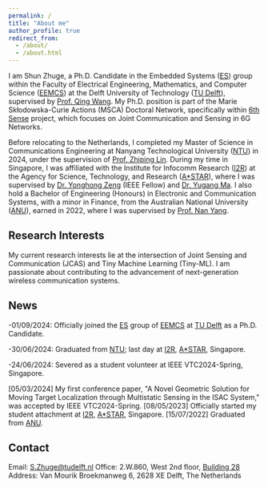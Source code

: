 ```yaml
---
permalink: /
title: "About me"
author_profile: true
redirect_from: 
  - /about/
  - /about.html
---
```


I am Shun Zhuge, a Ph.D. Candidate in the Embedded Systems ([ES](https://www.tudelft.nl/ewi/over-de-faculteit/afdelingen/software-technology/embedded-systems)) group within the Faculty of Electrical Engineering, Mathematics, and Computer Science ([EEMCS](https://www.tudelft.nl/en/eemcs)) at the Delft University of Technology ([TU Delft](https://www.tudelft.nl/en/)), supervised by [Prof. Qing Wang](https://www.st.ewi.tudelft.nl/qing/). My Ph.D. position is part of the Marie Skłodowska-Curie Actions (MSCA) Doctoral Network, specifically within [6th Sense](https://dn6sense.eu/) project, which focuses on Joint Communication and Sensing in 6G Networks. 

Before relocating to the Netherlands, I completed my Master of Science in Communications Engineering at Nanyang Technological University ([NTU](https://www.ntu.edu.sg/)) in 2024, under the supervision of [Prof. Zhiping Lin](https://personal.ntu.edu.sg/ezplin/). During my time in Singapore, I was affiliated with the Institute for Infocomm Research ([I2R](https://www.a-star.edu.sg/i2r)) at the Agency for Science, Technology, and Research ([A*STAR](https://www.a-star.edu.sg/)), where I was supervised by [Dr. Yonghong Zeng](https://www.linkedin.com/in/yonghong-zeng-0870b63b/?originalSubdomain=sg) (IEEE Fellow) and [Dr. Yugang Ma](https://www.linkedin.com/in/yugang-ma-390b0363/?originalSubdomain=sg). I also hold a Bachelor of Engineering (Honours) in Electronic and Communication Systems, with a minor in Finance, from the Australian National University ([ANU](https://www.anu.edu.au/)), earned in 2022, where I was supervised by [Prof. Nan Yang](https://eng.anu.edu.au/people/nan-yang/).

Research Interests
------
My current research interests lie at the intersection of Joint Sensing and Communication (JCAS) and Tiny Machine Learning (Tiny-ML). I am passionate about contributing to the advancement of next-generation wireless communication systems.

News
------
-01/09/2024: Officially joined the [ES](https://www.tudelft.nl/ewi/over-de-faculteit/afdelingen/software-technology/embedded-systems) group of [EEMCS](https://www.tudelft.nl/en/eemcs) at [TU Delft](https://www.tudelft.nl/en/) as a Ph.D. Candidate.

-30/06/2024: Graduated from [NTU](https://www.ntu.edu.sg/); last day at [I2R](https://www.a-star.edu.sg/i2r), [A*STAR](https://www.a-star.edu.sg/), Singapore.

-24/06/2024: Severed as a student volunteer at IEEE VTC2024-Spring, Singapore.

[05/03/2024] My first conference paper, "A Novel Geometric Solution for Moving Target Localization through Multistatic Sensing in the ISAC System," was accepted by IEEE VTC2024-Spring.
[08/05/2023] Officially started my student attachment at [I2R](https://www.a-star.edu.sg/i2r), [A*STAR](https://www.a-star.edu.sg/), Singapore.
[15/07/2022] Graduated from [ANU](https://www.anu.edu.au/).


Contact
------
Email: S.Zhuge@tudelft.nl
Office: 2.W.860, West 2nd floor, [Building 28](https://map.tudelftcampus.nl/poi/wiskunde-informatica-ewi/)
Address: Van Mourik Broekmanweg 6, 2628 XE Delft, The Netherlands

